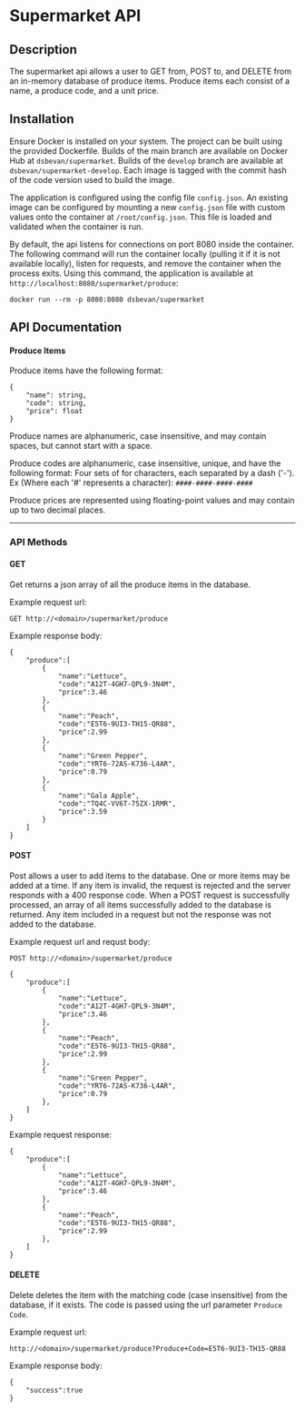 # Supermarket API

## Description
The supermarket api allows a user to GET from, POST to, and DELETE from an in-memory database of produce items. Produce items each consist of a name, a produce code, and a unit price.

## Installation
Ensure Docker is installed on your system.
The project can be built using the provided Dockerfile. Builds of the main branch are available on Docker Hub at `dsbevan/supermarket`. Builds of the `develop` branch are available at `dsbevan/supermarket-develop`. Each image is tagged with the commit hash of the code version used to build the image.

The application is configured using the config file `config.json`. An existing image can be configured by mounting a new `config.json` file with custom values onto the container at `/root/config.json`.  This file is loaded and validated when the container is run.

By default, the api listens for connections on port 8080 inside the container. The following command will run the container locally (pulling it if it is not available locally), listen for requests, and remove the container when the process exits. Using this command, the application is available at `http://localhost:8080/supermarket/produce`:
```
docker run --rm -p 8080:8080 dsbevan/supermarket
```

## API Documentation
#### Produce Items
Produce items have the following format:
```
{
    "name": string,
    "code": string,
    "price": float
}
```

Produce names are alphanumeric, case insensitive, and may contain spaces, but cannot start with a space.

Produce codes are alphanumeric, case insensitive, unique, and have the following format: Four sets of for characters, each separated by a dash ('-'). Ex (Where each '#' represents a character):
`####-####-####-####`

Produce prices are represented using floating-point values and may contain up to two decimal places.

***
### API Methods

#### GET
Get returns a json array of all the produce items in the database.

Example request url:
```
GET http://<domain>/supermarket/produce
```

Example response body:
```
{
    "produce":[
        {
            "name":"Lettuce",
            "code":"A12T-4GH7-QPL9-3N4M",
            "price":3.46
        },
        {
            "name":"Peach",
            "code":"E5T6-9UI3-TH15-QR88",
            "price":2.99
        },
        {
            "name":"Green Pepper",
            "code":"YRT6-72AS-K736-L4AR",
            "price":0.79
        },
        {
            "name":"Gala Apple",
            "code":"TQ4C-VV6T-75ZX-1RMR",
            "price":3.59
        }
    ]
}
```

#### POST
Post allows a user to add items to the database. One or more items may be added at a time. If any item is invalid, the request is rejected and the server responds with a 400 response code. When a POST request is successfully processed, an array of all items successfully added to the database is returned. Any item included in a request but not the response was not added to the database.

Example request url and requst body:
```
POST http://<domain>/supermarket/produce

{
    "produce":[
        {
            "name":"Lettuce",
            "code":"A12T-4GH7-QPL9-3N4M",
            "price":3.46
        },
        {
            "name":"Peach",
            "code":"E5T6-9UI3-TH15-QR88",
            "price":2.99
        },
        {
            "name":"Green Pepper",
            "code":"YRT6-72AS-K736-L4AR",
            "price":0.79
        },
    ]
}
```

Example request response:
```
{
    "produce":[
        {
            "name":"Lettuce",
            "code":"A12T-4GH7-QPL9-3N4M",
            "price":3.46
        },
        {
            "name":"Peach",
            "code":"E5T6-9UI3-TH15-QR88",
            "price":2.99
        },
    ]
}
```
 
#### DELETE
Delete deletes the item with the matching code (case insensitive) from the database, if it exists. The code is passed using the url parameter `Produce Code`.

Example request url:
```
http://<domain>/supermarket/produce?Produce+Code=E5T6-9UI3-TH15-QR88
```

Example response body:
```
{
    "success":true
}
```
